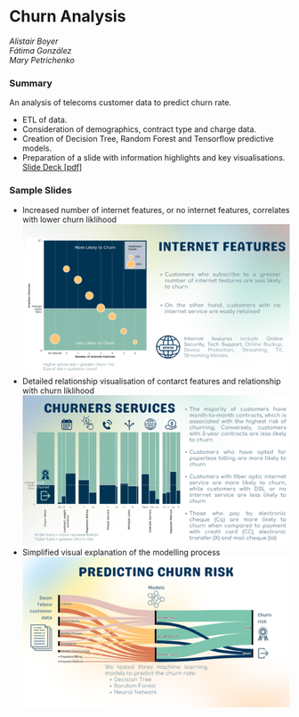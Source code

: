 # Churn Analysis
_Alistair Boyer_ \
_Fátima González_ \
_Mary Petrichenko_


### Summary
An analysis of telecoms customer data to predict churn rate. 
- ETL of data.
- Consideration of demographics, contract type and charge data.
- Creation of Decision Tree, Random Forest and Tensorflow predictive models. 
- Preparation of a slide with information highlights and key visualisations. <a href='Willow_SlideDeck.pdf' />Slide Deck [pdf]</a>


### Sample Slides
- Increased number of internet features, or no internet features, correlates with lower churn liklihood
  <img src="Slide08.png" alt="chart showing that increasing number of internet features correlates to decreased churn liklihood" />
- Detailed relationship visualisation of contarct features and relationship with churn liklihood
  <img src="Slide05.png" alt="detailed breakdown of characteristic " />
- Simplified visual explanation of the modelling process
  <img src="Slide10.png" alt="simplified explanation of the modelling process" />
